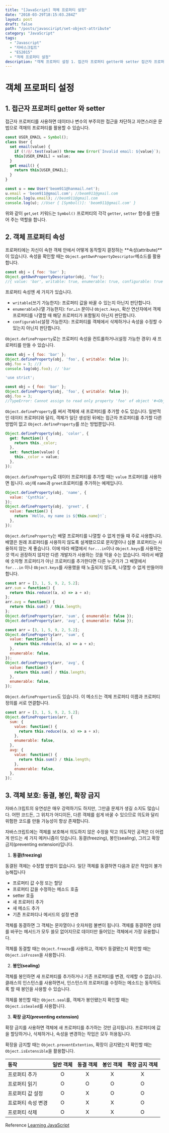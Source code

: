 ```yaml
---
title: "[JavaScript] 객체 프로퍼티 설정"
date: "2018-03-29T18:15:03.284Z"
layout: post
draft: false
path: "/posts/javasciript/set-object-attribute"
category: "JavaScript"
tags:
  - "Javascript"
  - "자바스크립트"
  - "ES2015"
  - "객체 프로퍼티 설정"
description: "객체 프로퍼티 설정 1. 접근자 프로퍼티 getter와 setter 접근자 프로퍼티를 사용하면 데이터나 변수의 부주의한 접근을 차단하고 자연스러운 문법으로 객채의 프로퍼티를 활용할 수 있습니다."
---
```


# 객체 프로퍼티 설정

## 1. 접근자 프로퍼티 getter 와 setter

접근자 프로퍼티를 사용하면 데이터나 변수의 부주의한 접근을 차단하고 자연스러운 문법으로 객채의 프로퍼티를 활용할 수 있습니다.

```javascript
const USER_EMAIL = Symbol();
class User {
  set email(value) {
    if (!/@/.test(value)) throw new Error(`Invalid email: ${value}`);
    this[USER_EMAIL] = value;
  }
  get email() {
    return this[USER_EMAIL];
  }
}

const u = new User('beom911@hanmail.net');
u.email = 'beom911@gmail.com'; //beom911@gmail.com
console.log(u.email); //beom911@gmail.com
console.log(u); //User { [Symbol()]: 'beom911@gmail.com' }
```

위와 같이 `get`,`set` 키워드는 `Symbol()` 프로퍼티의 각각 `getter`, `setter` 함수를 만들어 주는 역할을 합니다.

## 2. 객체 프로퍼티 속성

프로퍼티에는 자신이 속한 객체 안에서 어떻게 동작할지 결정하는 **속성(attribute)**이 있습니다. 속성을 확인할 때는 `Object.getOwnPropertyDescriptor`메소드를 활용합니다.

```javascript
const obj = { foo: 'bar' };
Object.getOwnPropertyDescriptor(obj, 'foo');
//{ value: 'bar', writable: true, enumerable: true, configurable: true }
```

프로퍼티 속성엔 세 가지가 있습니다.

* `writable`(쓰기 가능한지): 프로퍼티 값을 바꿀 수 있는지 아닌지 판단합니다.
* `enumerable`(나열 가능한지): `for…in` 문이나 `Object.keys`, 확산 연산자에서 객체 프로퍼티를 나열할 때 해당 프로퍼티가 포함될지 아닌지 판단합니다.
* `configurable`(설정 가능한지): 프로퍼티를 객체에서 삭제하거나 속성을 수정할 수 있는지 아닌지 판단합니다.

`Object.defineProperty`로는 프로퍼티 속성을 컨트롤하거나(설정 가능한 경우) 새 프로퍼티를 만들 수 있습니다.

```javascript
const obj = { foo: 'bar' };
Object.defineProperty(obj, 'foo', { writable: false });
obj.foo = 3; //3
console.log(obj.foo); // 'bar
```

```javascript
'use strict';

const obj = { foo: 'bar' };
Object.defineProperty(obj, 'foo', { writable: false });
obj.foo = 3;
//TypeError: Cannot assign to read only property 'foo' of object '#<Object>'
```

`Object.defineProperty`를 써서 객체에 새 프로퍼티를 추가할 수도 있습니다. 일반적인 데이터 프로퍼티와 달리, 객체가 일단 생성된 뒤에는 접근자 프로퍼티를 추가할 다른 방법이 없고 `Object.defineProperty`를 쓰는 방법뿐입니다.

```javascript
Object.defineProperty(obj, 'color', {
  get: function() {
    return this._color;
  },
  set: function(value) {
    this._color = value;
  },
});
```

`Object.defineProperty`로 데이터 프로퍼티를 추가할 때는 `value` 프로퍼티를 사용하면 됩니다. `obj`에 `name`과 `greet`프로퍼티를 추가하는 예제입니다.

```javascript
Object.defineProperty(obj, 'name', {
  value: 'Cynthia',
});
Object.defineProperty(obj, 'greet', {
  value: function() {
    return `Hello, my name is ${this.name}!`;
  },
});
```

`Object.defineProperty`는 배열 프로퍼티를 나열할 수 없게 만들 때 주로 사용합니다. 배열은 원래 프로퍼티를 사용하지 않도록 설계됐으므로 문자열이나 심볼 프로퍼티는 사용하지 않는 게 좋습니다. 이에 따라 배열에서 `for...in`이나 `Object.keys`를 사용하는 것 역시 권장하지 않지만 다른 개발자가 사용하는 것을 막을 수는 없습니다. 따라서 배열에 숫자형 프로퍼티가 아닌 프로퍼티를 추가한다면 다른 누군가가 그 배열에서 `for...in` 이나 `Object.keys`를 사용했을 때 노출되지 않도록, 나열할 수 없게 만들어야 합니다.

```javascript
const arr = [3, 1, 5, 9, 2, 5.2];
arr.sum = function() {
  return this.reduce((a, x) => a + x);
};
arr.avg = function() {
  return this.sum() / this.length;
};
Object.defineProperty(arr, 'sum', { enumerable: false });
Object.defineProperty(arr, 'avg', { enumerable: false });
```

```javascript
const arr = [3, 1, 5, 9, 2, 5.2];
Object.defineProperty(arr, 'sum', {
  value: function() {
    return this.reduce((a, x) => a + x);
  },
  enumerable: false,
});
Object.defineProperty(arr, 'avg', {
  value: function() {
    return this.sum() / this.length;
  },
  enumerable: false,
});
```

`Object.defineProperties`도 있습니다. 이 메소드는 객체 프로퍼티 이름과 프로퍼티 정의를 서로 연결합니다.

```javascript
const arr = [3, 1, 5, 9, 2, 5.2];
Object.defineProperties(arr, {
  sum: {
    value: function() {
      return this.reduce((a, x) => a + x);
    },
    enumerable: false,
  },
  avg: {
    value: function() {
      return this.sum() / this.length;
    },
    enumerable: false,
  },
});
```

## 3. 객체 보호: 동결, 봉인, 확장 금지

자바스크립트의 유연성은 매우 강력하기도 하지만, 그만큼 문제가 생길 소지도 많습니다. 어떤 코드든, 그 위치가 어디이든, 다른 객체를 쉽게 바꿀 수 있으므로 의도와 달리 위험한 코드를 만들 가능성이 항상 존재합니다.

자바스크립트에는 객체를 보호해서 의도하지 않은 수정을 막고 의도적인 공격은 더 어렵게 만드는 세 가지 메커니즘이 잇습니다. 동결(freezing), 봉인(sealing), 그리고 확장 금지(preventing extension)입니다.

1.  **동결(freezing)**

동결된 객체는 수정할 방법이 없습니다. 일단 객체를 동결하면 다음과 같은 작업이 불가능해집니다

* 프로퍼티 값 수정 또는 할당
* 프로퍼티 값을 수정하는 메소드 호출
* setter 호출
* 새 프로퍼티 추가
* 새 메소드 추가
* 기존 프로퍼티나 메서드의 설정 변경

객체를 동결하면 그 객체는 문자열이나 숫자처럼 불변이 됩니다. 객체를 동결하면 상태를 바꾸는 메서드가 모두 쓸모 없어지므로 데이터만 들어있는 객체에서 가장 유용합니다.

객체를 동결할 때는 `Object.freeze`를 사용하고, 객체가 동결됐는지 확인할 때는 `Object.isFrozen`을 사용합니다.

2.  **봉인(sealing)**

객체를 봉인하면 새 프로퍼티를 추가하거나 기존 프로퍼티를 변경, 삭제할 수 없습니다. 클래스의 인스턴스를 사용하면서, 인스턴스의 프로퍼티를 수정하는 메소드는 동작하도록 할 때 봉인을 사용할 수 있습니다.

객체를 봉인할 때는 `Object.seal`를, 객체가 봉인됐는지 확인할 때는 `Object.isSealed`를 사용합니다.

3.  **확장 금지(preventing extension)**

확장 금지를 사용하면 객체에 새 프로퍼티를 추가하는 것만 금지됩니다. 프로퍼티에 값을 할당하거나, 삭제하거나, 속성을 변경하는 작업은 모두 허용됩니다.

확장을 금지할 때는 `Object.preventExtentios`, 확장이 금지됐는지 확인할 때는 `Object.isExtensible`을 활용합니다.

| 동작               | 일반 객체 | 동결 객체 | 봉인 객체 | 확장 금지 객체 |
| :----------------- | :-------: | :-------: | :-------: | :------------: |
| 프로퍼티 추가      |     O     |     X     |     X     |       X        |
| 프로퍼티 읽기      |     O     |     O     |     O     |       O        |
| 프로퍼티 값 설정   |     O     |     X     |     O     |       O        |
| 프로퍼티 속성 변경 |     O     |     X     |     X     |       O        |
| 프로퍼티 삭제      |     O     |     X     |     X     |       O        |

Reference [Learning JavaScript](http://www.hanbit.co.kr/store/books/look.php?p_code=B2328850940)
